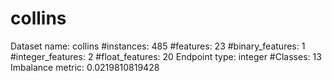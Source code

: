 # collins
Dataset name: collins
#instances: 485
#features: 23
  #binary_features: 1
  #integer_features: 2
  #float_features: 20
Endpoint type: integer
#Classes: 13
Imbalance metric: 0.0219810819428
